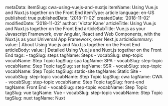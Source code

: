 metaData:
    itemSlug: cwa-using-vuejs-and-nuxtjs
    itemName: Using Vue.js and Nuxt.js together on the Front End 
    itemType: article
    language: en-US
    published: true
    publishedDate: '2018-11-02'
    createdDate: '2018-11-02'
    modifiedDate: '2018-11-02'
author: 'Victor Kane'
articleTitle: Using Vue.js and Nuxt.js together on the Front End 
articleSubTitle: Vue.js as your Javascript Framework, over Angular, React and Web Components, with the Nuxt.js as your Universal App Framework, over Next.js
articleSummary:
    value: |
        About Using Vue.js and Nuxt.js together on the Front End 
articleBody:
    value: |
        Detailed Using Vue.js and Nuxt.js together on the Front End 
tags:
    - tagSlug: steps
      tagName: Steps
    - vocabSlug: step-topic
      vocabName: Step Topic
      tagSlug: spa
      tagName: SPA
    - vocabSlug: step-topic
      vocabName: Step Topic
      tagSlug: ssr
      tagName: SSR
    - vocabSlug: step-topic
      vocabName: Step Topic
      tagSlug: static-site
      tagName: Static Site
    - vocabSlug: step-topic
      vocabName: Step Topic
      tagSlug: cwa
      tagName: CWA
    - vocabSlug: step-topic
      vocabName: Step Topic
      tagSlug: front-end
      tagName: Front End
    - vocabSlug: step-topic
      vocabName: Step Topic
      tagSlug: vue
      tagName: Vue
    - vocabSlug: step-topic
      vocabName: Step Topic
      tagSlug: nuxt
      tagName: Nuxt
